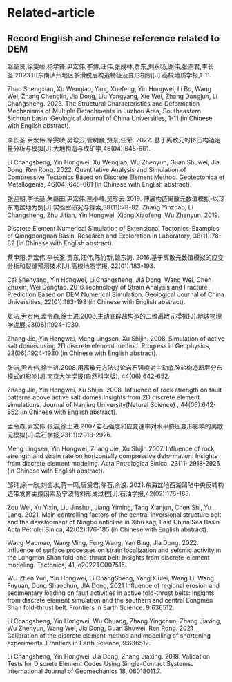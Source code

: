 # Related-article
##  Record English and Chinese reference related to DEM 
赵圣贤,徐雯峤,杨学锋,尹宏伟,李博,汪伟,张成林,贾东,刘永旸,谢伟,张洞君,李长圣.2023.川东南泸州地区多滑脱层构造特征及变形机制[J].高校地质学报,1-11.

Zhao Shengxian, Xu Wenqiao, Yang Xuefeng, Yin Hongwei, Li Bo, Wang Wei, Zhang Chenglin, Jia Dong, Liu Yongyang, Xie Wei, Zhang Dongjun, Li Changsheng. 2023. The Structural Characteristics and Deformation Mechanisms of Multiple Detachments in Luzhou Area, Southeastern Sichuan basin. Geological Journal of China Universities, 1-11 (in Chinese with English abstract).

李长圣,尹宏伟,徐雯峤,吴珍云,管树巍,贾东,任荣. 2022. 基于离散元的挤压构造定量分析与模拟[J].大地构造与成矿学,46(04):645-661.

Li Changsheng, Yin Hongwei, Xu Wenqiao, Wu Zhenyun, Guan Shuwei, Jia Dong, Ren Rong. 2022. Quantitative Analysis and Simulation of Compressive Tectonics Based on Discrete Element Method. Geotectonica et Metallogenia, 46(04):645-661 (in Chinese with English abstract).

张迎朝,李长圣,朱继田,尹宏伟,熊小峰,吴珍云.2019. 伸展构造离散元数值模拟-以琼东南盆地为例[J].实验室研究与探索,38(11):78-82.
Zhang Yinzhao, Li Changsheng, Zhu Jitian, Yin Hongwei, Xiong Xiaofeng, Wu Zhenyun. 2019.

Discrete Element Numerical Simulation of Extensional Tectonics-Examples of Qiongdongnan Basin. Research and Exploration in Laboratory, 38(11):78-82 (in Chinese with English abstract).

蔡申阳,尹宏伟,李长圣,贾东,汪伟,陈竹新,魏东涛. 2016.基于离散元数值模拟的应变分析和裂缝预测技术[J].高校地质学报, 22(01):183-193.

Cai Shenyang, Yin Hongwei, Li Changsheng, Jia Dong, Wang Wei, Chen Zhuxin, Wei Dongtao. 2016.Technology of Strain Analysis and Fracture Prediction Based on DEM Numerical Simulation. Geological Journal of China Universities, 22(01):183-193 (in Chinese with English abstract).

张洁,尹宏伟,孟令森,徐士进.2008.主动底辟盐构造的二维离散元模拟[J].地球物理学进展,23(06):1924-1930.

Zhang Jie, Yin Hongwei, Meng Lingsen, Xu Shijin. 2008. Simulation of active salt domes using 2D discrete element method. Progress in Geophysics, 23(06):1924-1930 (in Chinese with English abstract).

张洁,尹宏伟,徐士进.2008.用离散元方法讨论岩石强度对主动底辟盐构造断层分布模式的影响[J].南京大学学报(自然科学版), 44(06):642-652.

Zhang Jie, Yin Hongwei, Xu Shijin. 2008. Influence of rock strength on fault patterns above active salt domes:Insights from 2D discrete element simulations. Journal of Nanjing University(Natural Science) , 44(06):642-652 (in Chinese with English abstract).

孟令森,尹宏伟,张洁,徐士进.2007.岩石强度和应变速率对水平挤压变形影响的离散元模拟[J].岩石学报,23(11):2918-2926. 

Meng Lingsen, Yin Hongwei, Zhang Jie, Xu Shijin.2007. Influence of rock strength and strain rate on horizontally compressive deformation: Insights from discrete element modeling. Acta Petrologica Sinica, 23(11):2918-2926 (in Chinese with English abstract).

邹玮,余一欣,刘金水,蒋一鸣,唐贤君,陈石,余浪. 2021.东海盆地西湖凹陷中央反转构造带发育主控因素及宁波背斜形成过程[J].石油学报,42(02):176-185.

Zou Wei, Yu Yixin, Liu Jinshui, Jiang Yiming, Tang Xianjun, Chen Shi, Yu Lang. 2021. Main controlling factors of the central inversional structure belt and the development of Ningbo anticline in Xihu sag, East China Sea Basin. Acta Petrolei Sinica, 42(02):176-185 (in Chinese with English abstract).


Wang Maomao, Wang Ming, Feng Wang, Yan Bing, Jia Dong. 2022. Influence of surface processes on strain localization and seismic activity in the Longmen Shan fold-and-thrust belt: Insights from discrete-element modeling. Tectonics, 41, e2022TC007515. 

WU Zhen Yun, Yin Hongwei, Li ChangSheng, Yang Xiulei, Wang Li, Wang Fuyuan, Dong Shaochun, JIA Dong, 2021 Influence of regional erosion and sedimentary loading on fault activities in active fold-thrust belts: Insights from discrete element simulation and the southern and central Longmen Shan fold-thrust belt. Frontiers in Earth Science. 9:636512.

Li Changsheng, Yin Hongwei, Wu Chuang, Zhang Yingchun, Zhang Jiaxing, Wu Zhenyun, Wang Wei, Jia Dong, Guan Shuwei, Ren Rong. 2021 Calibration of the discrete element method and modelling of shortening experiments. Frontiers in Earth Science, 9:636512.

Li Changsheng, Yin Hongwei, Jia Dong, Zhang Jiaxing. 2018. Validation Tests for Discrete Element Codes Using Single-Contact Systems. International Journal of Geomechanics 18, 06018011.7.

